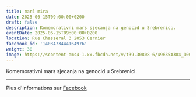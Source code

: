 ```yaml
---
title: marš mira
date: 2025-06-15T09:00:00+0200
draft: false
description: Komemorativni mars sjecanja na genocid u Srebrenici.
eventDate: 2025-06-15T09:00:00+0200
location: Rue Chasseral 3 2053 Cernier
facebook_id: '1403473444164976'
weight: 30
image: https://scontent-ams4-1.xx.fbcdn.net/v/t39.30808-6/496358384_1007574214836511_4806363768185633011_n.jpg?_nc_cat=102&ccb=1-7&_nc_sid=9e60e4&_nc_eui2=AeEVmcfVaw41s4rL8xyalcgWpukCskfm2rGm6QKyR-basTkKB78UQSmK9L8lA37HypCIvECmdnIbCGb-0nev93Ik&_nc_ohc=yIwohYFXpJ0Q7kNvwH1tfOo&_nc_oc=AdmCR-4Ybg87wgfCp1xrkLW2LWlM3gdouQhhNLLYxgA6aFMZWzY8jhrO3QuMo2p3blc&_nc_zt=23&_nc_ht=scontent-ams4-1.xx&edm=ABTKTjYEAAAA&_nc_gid=K_l0jmhikEsYQclxIwkh7Q&oh=00_AfP0LIJ0E4hwW_xPUxNzjxXH0p2gdNzw38jp7z2RKPxojQ&oe=686275AE
---
```


Komemorativni mars sjecanja na genocid u Srebrenici.

---

Plus d'informations sur [Facebook](https://facebook.com/events/1403473444164976)